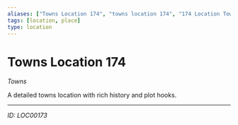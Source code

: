 ```yaml
---
aliases: ["Towns Location 174", "towns location 174", "174 Location Towns"]
tags: [location, place]
type: location
---
```


# Towns Location 174

*Towns*

A detailed towns location with rich history and plot hooks.

---
*ID: LOC00173*